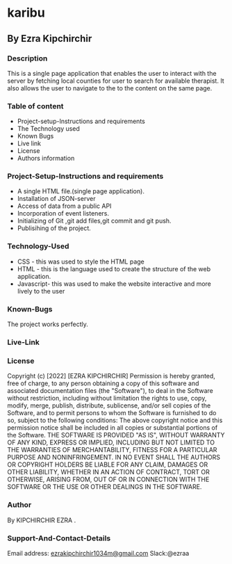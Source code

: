 # karibu
## By Ezra Kipchirchir
### Description
This is a single page application that enables the user to interact with the server by fetching local counties for user to search for available therapist. It also allows the user to navigate to the to the content on the same page.
### Table of content

- Project-setup-Instructions and requirements
- The Technology used
- Known Bugs
- Live link
- License
- Authors information

### Project-Setup-Instructions and requirements

- A single HTML file.(single page application).
- Installation of JSON-server
- Access of data from a public API
- Incorporation of event listeners.
- Initializing of Git ,git add files,git commit and git push.
- Publisihing of the project.

### Technology-Used

- CSS - this was used to style the HTML page
- HTML - this is the language used to create the structure of the web application.
- Javascript- this was used to make the website interactive and more lively to the user

### Known-Bugs

The project works perfectly.

### Live-Link

### License

Copyright (c) [2022] [EZRA KIPCHIRCHIR] Permission is hereby granted, free of charge, to any person obtaining a copy of this software and associated documentation files (the "Software"), to deal in the Software without restriction, including without limitation the rights to use, copy, modify, merge, publish, distribute, sublicense, and/or sell copies of the Software, and to permit persons to whom the Software is furnished to do so, subject to the following conditions: The above copyright notice and this permission notice shall be included in all copies or substantial portions of the Software. THE SOFTWARE IS PROVIDED "AS IS", WITHOUT WARRANTY OF ANY KIND, EXPRESS OR IMPLIED, INCLUDING BUT NOT LIMITED TO THE WARRANTIES OF MERCHANTABILITY, FITNESS FOR A PARTICULAR PURPOSE AND NONINFRINGEMENT. IN NO EVENT SHALL THE AUTHORS OR COPYRIGHT HOLDERS BE LIABLE FOR ANY CLAIM, DAMAGES OR OTHER LIABILITY, WHETHER IN AN ACTION OF CONTRACT, TORT OR OTHERWISE, ARISING FROM, OUT OF OR IN CONNECTION WITH THE SOFTWARE OR THE USE OR OTHER DEALINGS IN THE SOFTWARE.

### Author

By KIPCHIRCHIR EZRA .

### Support-And-Contact-Details

Email address: ezrakipchirchir1034m@gmail.com Slack:@ezraa
